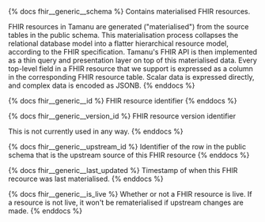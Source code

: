 {% docs fhir__generic__schema %}
Contains materialised FHIR resources.

FHIR resources in Tamanu are generated ("materialised") from the source tables in the public schema.
This materialisation process collapses the relational database model into a flatter hierarchical
resource model, according to the FHIR specification. Tamanu's FHIR API is then implemented as a thin
query and presentation layer on top of this materialised data. Every top-level field in a FHIR
resource that we support is expressed as a column in the corresponding FHIR resource table. Scalar
data is expressed directly, and complex data is encoded as JSONB.
{% enddocs %}

{% docs fhir__generic__id %}
FHIR resource identifier
{% enddocs %}

{% docs fhir__generic__version_id %}
FHIR resource version identifier

This is not currently used in any way.
{% enddocs %}

{% docs fhir__generic__upstream_id %}
Identifier of the row in the public schema that is the upstream source of this FHIR resource
{% enddocs %}

{% docs fhir__generic__last_updated %}
Timestamp of when this FHIR recource was last materialised.
{% enddocs %}

{% docs fhir__generic__is_live %}
Whether or not a FHIR resource is live. If a resource is not live, it won't be rematerialised if upstream changes are made.
{% enddocs %}
